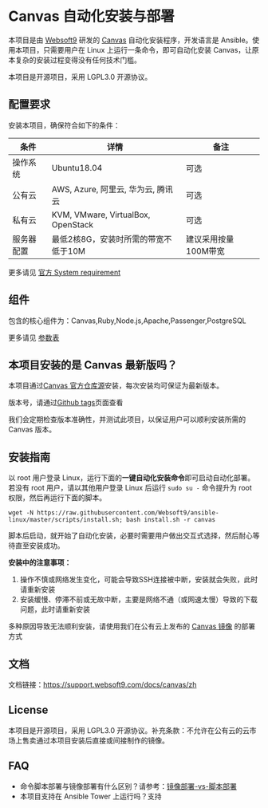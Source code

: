 
# Canvas 自动化安装与部署

本项目是由 [Websoft9](https://www.websoft9.com) 研发的 [Canvas](https://github.com/instructure/canvas-lms/wiki/Production-Start) 自动化安装程序，开发语言是 Ansible。使用本项目，只需要用户在 Linux 上运行一条命令，即可自动化安装 Canvas，让原本复杂的安装过程变得没有任何技术门槛。  

本项目是开源项目，采用 LGPL3.0 开源协议。

## 配置要求

安装本项目，确保符合如下的条件：

| 条件       | 详情       | 备注  |
| ------------ | ------------ | ----- |
| 操作系统       |  Ubuntu18.04 |  可选  |
| 公有云| AWS, Azure, 阿里云, 华为云, 腾讯云 | 可选 |
| 私有云|  KVM, VMware, VirtualBox, OpenStack | 可选 |
| 服务器配置 | 最低2核8G，安装时所需的带宽不低于10M |  建议采用按量100M带宽 |

更多请见 [官方 System requirement](https://github.com/instructure/canvas-lms/wiki/Production-Start#prerequisites)

## 组件

包含的核心组件为：Canvas,Ruby,Node.js,Apache,Passenger,PostgreSQL

更多请见 [参数表](/docs/zh/stack-components.md)

## 本项目安装的是 Canvas 最新版吗？

本项目通过[Canvas 官方仓库源](https://github.com/instructure/canvas-lms)安装，每次安装均可保证为最新版本。

版本号，请通过[Github tags](https://github.com/instructure/canvas-lms/tags)页面查看  

我们会定期检查版本准确性，并测试此项目，以保证用户可以顺利安装所需的 Canvas 版本。  

## 安装指南

以 root 用户登录 Linux，运行下面的**一键自动化安装命令**即可启动自动化部署。若没有 root 用户，请以其他用户登录 Linux 后运行 `sudo su -` 命令提升为 root 权限，然后再运行下面的脚本。

```
wget -N https://raw.githubusercontent.com/Websoft9/ansible-linux/master/scripts/install.sh; bash install.sh -r canvas
```

脚本后启动，就开始了自动化安装，必要时需要用户做出交互式选择，然后耐心等待直至安装成功。

**安装中的注意事项：**  

1. 操作不慎或网络发生变化，可能会导致SSH连接被中断，安装就会失败，此时请重新安装
2. 安装缓慢、停滞不前或无故中断，主要是网络不通（或网速太慢）导致的下载问题，此时请重新安装

多种原因导致无法顺利安装，请使用我们在公有云上发布的 [Canvas 镜像](https://apps.websoft9.com/canvas) 的部署方式


## 文档

文档链接：https://support.websoft9.com/docs/canvas/zh

## License

本项目是开源项目，采用 LGPL3.0 开源协议。补充条款：不允许在公有云的云市场上售卖通过本项目安装后直接或间接制作的镜像。

## FAQ

- 命令脚本部署与镜像部署有什么区别？请参考：[镜像部署-vs-脚本部署](https://support.websoft9.com/docs/faq/zh/bz-product.html#镜像部署-vs-脚本部署)
- 本项目支持在 Ansible Tower 上运行吗？支持
